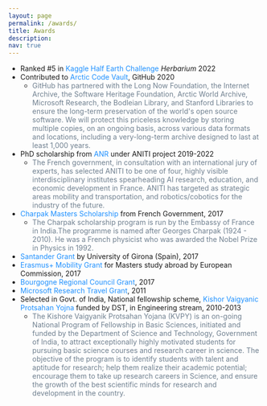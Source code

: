 ```yaml
---
layout: page
permalink: /awards/
title: Awards
description:
nav: true
---
```


* Ranked #5 in <a style='color:DodgerBlue'>Kaggle Half Earth Challenge</a> *Herbarium* 2022
* Contributed to <a style='color:DodgerBlue'>Arctic Code Vault</a>, GitHub 2020
  * <a style='color:SlateGray'>GitHub has partnered with the Long Now Foundation, the Internet Archive, the Software Heritage Foundation, Arctic World Archive, Microsoft Research, the Bodleian Library, and Stanford Libraries to ensure the long-term preservation of the world's open source software. We will protect this priceless knowledge by storing multiple copies, on an ongoing basis, across various data formats and locations, including a very-long-term archive designed to last at least 1,000 years.</a>
* PhD scholarship from <a style='color:DodgerBlue'>ANR</a> under ANITI project 2019-2022
  * <a style='color:SlateGray'>The French government, in consultation with an international jury of experts, has selected ANITI to be one of four, highly visible interdisciplinary institutes spearheading AI research, education, and economic development in France. ANITI has targeted as strategic areas mobility and transportation, and robotics/cobotics for the industry of the future.</a>
* <a style='color:DodgerBlue'>Charpak Masters Scholarship</a> from French Government, 2017
  * <a style='color:SlateGray'>The Charpak scholarship program is run by the Embassy of France in India.The programme is named after Georges Charpak (1924 - 2010). He was a French physicist who was awarded the Nobel Prize in Physics in 1992. </a>
* <a style='color:DodgerBlue'>Santander Grant</a> by University of Girona (Spain), 2017
* <a style='color:DodgerBlue'>Erasmus+ Mobility Grant</a> for Masters study abroad by European Commission, 2017
* <a style='color:DodgerBlue'>Bourgogne Regional Council Grant</a>, 2017
* <a style='color:DodgerBlue'>Microsoft Research Travel Grant</a>, 2011
* Selected in Govt. of India, National fellowship scheme, <a style='color:DodgerBlue'>Kishor Vaigyanic Protsahan Yojna</a> funded by DST, in Engineering stream, 2010-2013
  * <a style='color:SlateGray'>The Kishore Vaigyanik Protsahan Yojana (KVPY) is an on-going National Program of Fellowship in Basic Sciences, initiated and funded by the Department of Science and Technology, Government of India, to attract exceptionally highly motivated students for pursuing basic science courses and research career in science. The objective of the program is to identify students with talent and aptitude for research; help them realize their academic potential; encourage them to take up research careers in Science, and ensure the growth of the best scientific minds for research and development in the country.</a>
